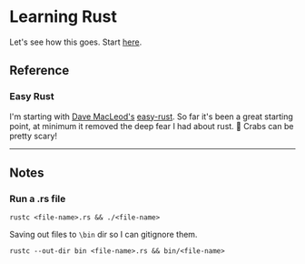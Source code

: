 # Learning Rust

Let's see how this goes. Start [here](https://play.rust-lang.org/?version=stable&mode=debug&edition=2021). 

## Reference

### Easy Rust

I'm starting with [Dave MacLeod's](https://github.com/Dhghomon) [easy-rust](https://dhghomon.github.io/easy_rust/Chapter_1.html). So far it's been a great starting point, at minimum it removed the deep fear I had about rust. 🦀 Crabs can be pretty scary! 

---

## Notes

### Run a .rs file

```shell
rustc <file-name>.rs && ./<file-name>
```
  
Saving out files to `\bin` dir so I can gitignore them. 

```shell
rustc --out-dir bin <file-name>.rs && bin/<file-name>
```

